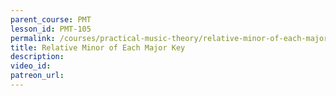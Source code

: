 ```yaml
---
parent_course: PMT
lesson_id: PMT-105
permalink: /courses/practical-music-theory/relative-minor-of-each-major-key
title: Relative Minor of Each Major Key
description:
video_id:
patreon_url:
---
```

